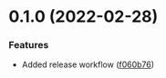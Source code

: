 # 0.1.0 (2022-02-28)


### Features

* Added release workflow ([f060b76](https://github.com/Greazi-Times/Discord_Bot_Foundation/commit/f060b765a60d294673cd3d4a089276dda427ebb4))



